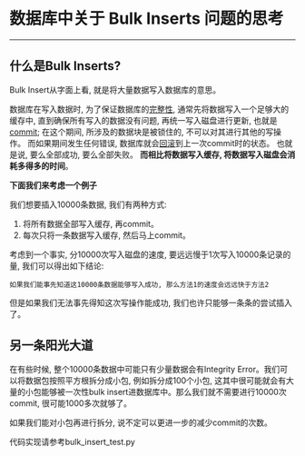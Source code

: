 # 数据库中关于 Bulk Inserts 问题的思考

----------

## 什么是Bulk Inserts?
Bulk Insert从字面上看, 就是将大量数据写入数据库的意思。

数据库在写入数据时, 为了保证数据库的[完整性](http://baike.baidu.com/view/702953.htm "Integrity"), 通常先将数据写入一个足够大的缓存中, 直到确保所有写入的数据没有问题, 再统一写入磁盘进行更新, 也就是[commit](http://en.wikipedia.org/wiki/Commit_%28data_management%29 "Commit"); 在这个期间, 所涉及的数据块是被锁住的, 不可以对其进行其他的写操作。 而如果期间发生任何错误, 数据库就会[回滚](http://en.wikipedia.org/wiki/Rollback_%28data_management%29 "rollback")到上一次commit时的状态。 也就是说, 要么全部成功, 要么全部失败。 **而相比将数据写入缓存, 将数据写入磁盘会消耗多得多的时间**。

**下面我们来考虑一个例子**

我们想要插入10000条数据, 我们有两种方式:

1. 将所有数据全部写入缓存, 再commit。
2. 每次只将一条数据写入缓存, 然后马上commit。

考虑到一个事实, 分10000次写入磁盘的速度, 要远远慢于1次写入10000条记录的量, 我们可以得出如下结论:

	如果我们能事先知道这10000条数据能够写入成功, 那么方法1的速度会远远快于方法2

但是如果我们无法事先得知这次写操作能成功, 我们也许只能够一条条的尝试插入了。

## 另一条阳光大道

在有些时候, 整个10000条数据中可能只有少量数据会有Integrity Error。我们可以将数据包按照平方根拆分成小包, 例如拆分成100个小包, 这其中很可能就会有大量的小包能够被一次性bulk insert进数据库中。那么我们就不需要进行10000次commit, 很可能1000多次就够了。

如果我们能对小包再进行拆分, 说不定可以更进一步的减少commit的次数。

代码实现请参考bulk\_insert\_test.py